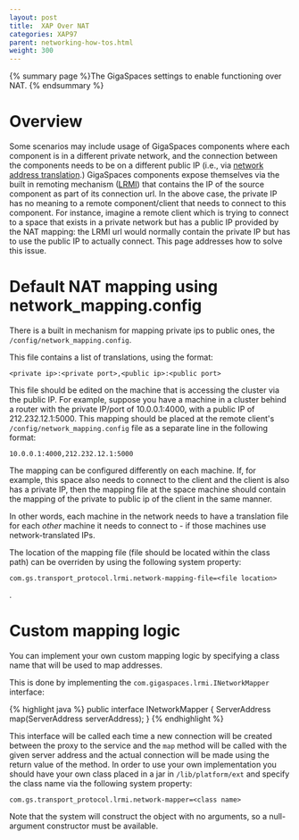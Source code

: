 ```yaml
---
layout: post
title:  XAP Over NAT
categories: XAP97
parent: networking-how-tos.html
weight: 300
---
```


{% summary page %}The GigaSpaces settings to enable functioning over NAT. {% endsummary %}

# Overview

Some scenarios may include usage of GigaSpaces components where each component is  in a different private network, and the connection between the components needs to be on  a different public IP (i.e., via [network address translation](http://en.wikipedia.org/wiki/Network_address_translation).) GigaSpaces components expose themselves via the built in remoting mechanism ([LRMI](./communication-protocol.html)) that contains the IP of the source component as part of its connection url. In the above case, the private IP has no meaning to a remote component/client that needs to connect to this component. For instance, imagine a remote client which is trying to connect to a space that exists in a private network but has a public IP provided by the NAT mapping: the LRMI url would normally contain the private IP but has to use the public IP to actually connect. This page addresses how to solve this issue.

# Default NAT mapping using network_mapping.config

There is a built in mechanism for mapping private ips to public ones, the `/config/network_mapping.config`.

This file contains a list of translations, using the format:

    <private ip>:<private port>,<public ip>:<public port>

This file should be edited on the machine that is accessing the cluster via the public IP. For example, suppose you have a machine in a cluster behind a router with the private IP/port of 10.0.0.1:4000, with a public IP of 212.232.12.1:5000. This mapping should be placed at the remote client's `/config/network_mapping.config` file as a separate line in the following format:

    10.0.0.1:4000,212.232.12.1:5000

The mapping can be configured differently on each machine. If, for example, this space also needs to connect to the client and the client is also has a private IP, then the mapping file at the space machine should contain the mapping of the private to public ip of the client in the same manner.

In other words, each machine in the network needs to have a translation file for each _other_ machine it needs to connect to - if those machines use network-translated IPs.

The location of the mapping file (file should be located within the class path) can be overriden by using the following system property:

    com.gs.transport_protocol.lrmi.network-mapping-file=<file location>
.

# Custom mapping logic

You can implement your own custom mapping logic by specifying a class name that will be used to map addresses.

This is done by implementing the `com.gigaspaces.lrmi.INetworkMapper` interface:

{% highlight java %}
public interface INetworkMapper
{
    ServerAddress map(ServerAddress serverAddress);
}
{% endhighlight %}

This interface will be called each time a new connection will be created between the proxy to the service and the `map` method will be called with the given server address and the actual connection will be made using the return value of the method.
In order to use your own implementation you should have your own class placed in a jar in `/lib/platform/ext` and specify the class name via the following system property:

    com.gs.transport_protocol.lrmi.network-mapper=<class name>

Note that the system will construct the object with no arguments, so a null-argument constructor must be available.
